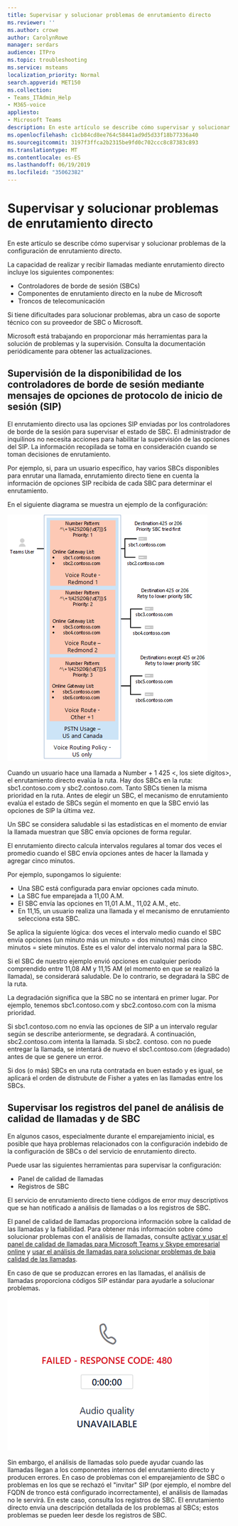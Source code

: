 ```yaml
---
title: Supervisar y solucionar problemas de enrutamiento directo
ms.reviewer: ''
ms.author: crowe
author: CarolynRowe
manager: serdars
audience: ITPro
ms.topic: troubleshooting
ms.service: msteams
localization_priority: Normal
search.appverid: MET150
ms.collection:
- Teams_ITAdmin_Help
- M365-voice
appliesto:
- Microsoft Teams
description: En este artículo se describe cómo supervisar y solucionar problemas de la configuración de enrutamiento directo.
ms.openlocfilehash: c1cb84cd8ee764c58441ad9d5d33f18b77336a40
ms.sourcegitcommit: 3197f3ffca2b2315be9fd0c702ccc8c87383c893
ms.translationtype: MT
ms.contentlocale: es-ES
ms.lasthandoff: 06/19/2019
ms.locfileid: "35062382"
---
```

# <a name="monitor-and-troubleshoot-direct-routing"></a>Supervisar y solucionar problemas de enrutamiento directo

En este artículo se describe cómo supervisar y solucionar problemas de la configuración de enrutamiento directo. 

La capacidad de realizar y recibir llamadas mediante enrutamiento directo incluye los siguientes componentes: 

- Controladores de borde de sesión (SBCs) 
- Componentes de enrutamiento directo en la nube de Microsoft 
- Troncos de telecomunicación 

Si tiene dificultades para solucionar problemas, abra un caso de soporte técnico con su proveedor de SBC o Microsoft. 

Microsoft está trabajando en proporcionar más herramientas para la solución de problemas y la supervisión. Consulta la documentación periódicamente para obtener las actualizaciones. 

## <a name="monitoring-availability-of-session-border-controllers-using-session-initiation-protocol-sip-options-messages"></a>Supervisión de la disponibilidad de los controladores de borde de sesión mediante mensajes de opciones de protocolo de inicio de sesión (SIP)

El enrutamiento directo usa las opciones SIP enviadas por los controladores de borde de la sesión para supervisar el estado de SBC. El administrador de inquilinos no necesita acciones para habilitar la supervisión de las opciones del SIP. La información recopilada se toma en consideración cuando se toman decisiones de enrutamiento. 

Por ejemplo, si, para un usuario específico, hay varios SBCs disponibles para enrutar una llamada, enrutamiento directo tiene en cuenta la información de opciones SIP recibida de cada SBC para determinar el enrutamiento. 

En el siguiente diagrama se muestra un ejemplo de la configuración: 

![Ejemplo de configuración de opciones de SIP](media/sip-options-config-example.png)

Cuando un usuario hace una llamada a Number + 1 425 \<, los siete dígitos>, el enrutamiento directo evalúa la ruta. Hay dos SBCs en la ruta: sbc1.contoso.com y sbc2.contoso.com. Tanto SBCs tienen la misma prioridad en la ruta. Antes de elegir un SBC, el mecanismo de enrutamiento evalúa el estado de SBCs según el momento en que la SBC envió las opciones de SIP la última vez. 

Un SBC se considera saludable si las estadísticas en el momento de enviar la llamada muestran que SBC envía opciones de forma regular.  

El enrutamiento directo calcula intervalos regulares al tomar dos veces el promedio cuando el SBC envía opciones antes de hacer la llamada y agregar cinco minutos. 

Por ejemplo, supongamos lo siguiente: 

- Una SBC está configurada para enviar opciones cada minuto. 
- La SBC fue emparejada a 11,00 A.M.  
- El SBC envía las opciones en 11,01 A.M., 11,02 A.M., etc.  
- En 11,15, un usuario realiza una llamada y el mecanismo de enrutamiento selecciona esta SBC. 

Se aplica la siguiente lógica: dos veces el intervalo medio cuando el SBC envía opciones (un minuto más un minuto = dos minutos) más cinco minutos = siete minutos. Este es el valor del intervalo normal para la SBC.
 
Si el SBC de nuestro ejemplo envió opciones en cualquier período comprendido entre 11,08 AM y 11,15 AM (el momento en que se realizó la llamada), se considerará saludable. De lo contrario, se degradará la SBC de la ruta. 

La degradación significa que la SBC no se intentará en primer lugar. Por ejemplo, tenemos sbc1.contoso.com y sbc2.contoso.com con la misma prioridad.  

Si sbc1.contoso.com no envía las opciones de SIP a un intervalo regular según se describe anteriormente, se degradará. A continuación, sbc2.contoso.com intenta la llamada. Si sbc2. contoso. con no puede entregar la llamada, se intentará de nuevo el sbc1.contoso.com (degradado) antes de que se genere un error. 

Si dos (o más) SBCs en una ruta contratada en buen estado y es igual, se aplicará el orden de distrubute de Fisher a yates en las llamadas entre los SBCs.

## <a name="monitor-call-quality-analytics-dashboard-and-sbc-logs"></a>Supervisar los registros del panel de análisis de calidad de llamadas y de SBC 
 
En algunos casos, especialmente durante el emparejamiento inicial, es posible que haya problemas relacionados con la configuración indebido de la configuración de SBCs o del servicio de enrutamiento directo. 

Puede usar las siguientes herramientas para supervisar la configuración:  
 
- Panel de calidad de llamadas 
- Registros de SBC 

El servicio de enrutamiento directo tiene códigos de error muy descriptivos que se han notificado a análisis de llamadas o a los registros de SBC. 

El panel de calidad de llamadas proporciona información sobre la calidad de las llamadas y la fiabilidad. Para obtener más información sobre cómo solucionar problemas con el análisis de llamadas, consulte [activar y usar el panel de calidad de llamadas para Microsoft Teams y Skype empresarial online](https://docs.microsoft.com/SkypeForBusiness/using-call-quality-in-your-organization/turning-on-and-using-call-quality-dashboard) y [usar el análisis de llamadas para solucionar problemas de baja calidad de las llamadas](https://docs.microsoft.com/SkypeForBusiness/using-call-quality-in-your-organization/use-call-analytics-to-troubleshoot-poor-call-quality). 

En caso de que se produzcan errores en las llamadas, el análisis de llamadas proporciona códigos SIP estándar para ayudarle a solucionar problemas. 

![Código SIP de ejemplo para error de llamada](media/failed-response-code.png)

Sin embargo, el análisis de llamadas solo puede ayudar cuando las llamadas llegan a los componentes internos del enrutamiento directo y producen errores. En caso de problemas con el emparejamiento de SBC o problemas en los que se rechazó el "invitar" SIP (por ejemplo, el nombre del FQDN de tronco está configurado incorrectamente), el análisis de llamadas no le servirá. En este caso, consulta los registros de SBC. El enrutamiento directo envía una descripción detallada de los problemas al SBCs; estos problemas se pueden leer desde los registros de SBC. 
